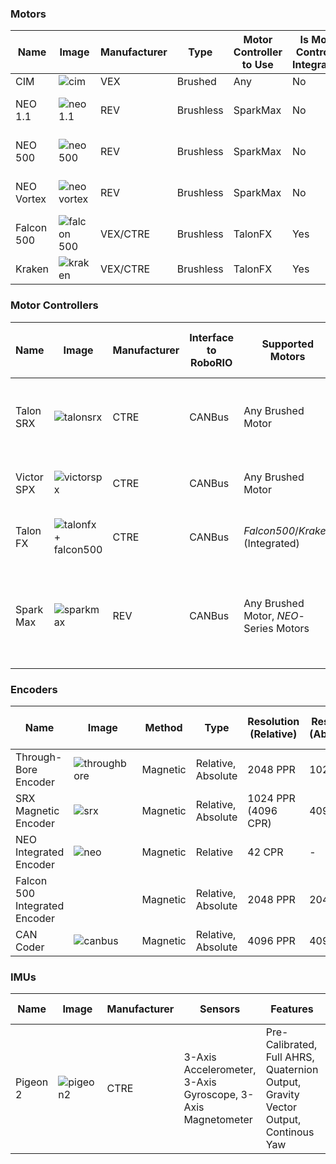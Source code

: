 
### Motors

Name | Image | Manufacturer | Type | Motor Controller to Use | Is Motor Controller Integrated? | Integrated Sensors
------|------|--------------|------|----------|--------|------
CIM | ![cim](https://github.com/user-attachments/assets/836f685a-71db-4661-a21b-3ab4dc2597c1) | VEX | Brushed | Any | No | -
NEO 1.1 | ![neo 1.1](https://github.com/user-attachments/assets/7dd6e612-4f04-427c-bb1a-5b4422e5ebf7) | REV | Brushless | SparkMax | No | Encoder, Temperature Sensor
NEO 500 | ![neo 500](https://github.com/user-attachments/assets/c2d17baa-9d4e-437c-a19c-4e46a7ec6538) | REV | Brushless | SparkMax | No | Encoder, Temperature Sensor
NEO Vortex | ![neo vortex](https://github.com/user-attachments/assets/f138cced-2e52-451c-921a-40504765f5c1) | REV | Brushless | SparkMax | No | Encoder, Temperature Sensor
Falcon 500 | ![falcon 500](https://github.com/user-attachments/assets/358d1c18-8c02-471c-942a-9a6a5428b047) | VEX/CTRE | Brushless | TalonFX | Yes | Encoder, Temperature
Kraken | ![kraken](https://github.com/user-attachments/assets/489b8de1-4880-417d-9797-7876897e46e4) | VEX/CTRE | Brushless | TalonFX | Yes | Encoder, Temperature

### Motor Controllers

Name | Image | Manufacturer | Interface to RoboRIO | Supported Motors | Sensor Ports | Support For Remote Sensors | Required Vendordep | Code Class
-----|-------|--------------|----------------------|------------------|--------------|----------------------------|--------------------|-----------
Talon SRX | ![talonsrx](https://github.com/user-attachments/assets/45fc5daa-1417-4049-ab0f-4923489d99c9) | CTRE | CANBus | Any Brushed Motor | Quadrature Encoder, Limit Swiches, Analog Sensor | Yes, Other CTRE Devices | _Phoenix5_ | `com.ctre.phoenix.motorcontrol.can.WPI_TalonSRX`
Victor SPX | ![victorspx](https://github.com/user-attachments/assets/c3ac7dfe-d861-44ea-b9d9-6017831332d9) | CTRE | CANBus | Any Brushed Motor | -  | Yes, Other CTRE Devices | _Pheonix5_ | `com.ctre.phoenix.motorcontrol.can.WPI_VictorSPX`
Talon FX | ![talonfx + falcon500](https://github.com/user-attachments/assets/1dfcd907-9af3-4b16-8e6f-a483924640ec) | CTRE | CANBus | _Falcon500_/_Kraken_ (Integrated) | Integrated Encoder, Limit Switches | Yes, Other CTRE Devices | _Phoenix6_ | `com.ctre.phoenix6.hardware.TalonFX`
Spark Max | ![sparkmax](https://github.com/user-attachments/assets/3ba2521e-372c-4dc0-a55b-1e0762d4e500) | REV | CANBus | Any Brushed Motor, _NEO_-Series Motors | Quadrature Encoder, Absolute Enoder, Limit Switches, Analog Sensor | No | _REVLib_ | `com.revrobotics.spark.SparkMax`

### Encoders

Name | Image | Method | Type | Resolution (Relative) | Resoluion (Absolute) | Interface (Relative) | Interface (Absolute) | Typically Connected To 
-----|-------|--------|------|-----------------------|----------------------|----------------------|----------------------|-----------------------
Through-Bore Encoder | ![throughbore](https://github.com/user-attachments/assets/d9d3c00c-7fa4-4059-b1df-ee9f9d0ef29a) | Magnetic | Relative, Absolute | 2048 PPR | 1024 | Quadrature | Pulse Width | -
SRX Magnetic Encoder | ![srx](https://github.com/user-attachments/assets/e33f40c2-827e-44a5-9041-4148e35de848) | Magnetic | Relative, Absolute | 1024 PPR (4096 CPR) | 4096 | Quadrature | Pulse Width | Talon SRX
NEO Integrated Encoder | ![neo](https://github.com/user-attachments/assets/fba94f61-589c-4bcc-a9ed-234ca1ff2f49) | Magnetic | Relative | 42 CPR | - | Quadrature | - | Spark Max, Spark Flex (only)
Falcon 500 Integrated Encoder | | Magnetic | Relative, Absolute | 2048 PPR | 2048 | - | - | Talon FX (only)
CAN Coder | ![canbus](https://github.com/user-attachments/assets/63e87f90-0b54-42ee-92c7-87f2f271e5af) | Magnetic | Relative, Absolute | 4096 PPR | 4096 | CANBus | CANBus | -

### IMUs

Name | Image | Manufacturer | Sensors | Features | Connection | Required Vendordep | Code Class
-----|-------|--------------|---------|----------|------------|--------------------|------------
Pigeon 2 | ![pigeon2](https://github.com/user-attachments/assets/ae9e3d40-638c-4e96-b38b-7ad7867122d4) | CTRE | 3-Axis Accelerometer, 3-Axis Gyroscope, 3-Axis Magnetometer | Pre-Calibrated, Full AHRS, Quaternion Output, Gravity Vector Output, Continous Yaw | CANBus | _Phoenix6_ | `com.ctre.phoenix6.hardware.Pigeon2`







